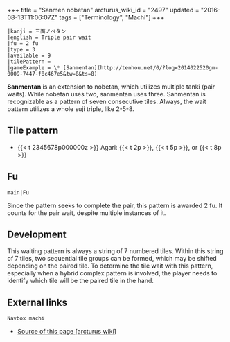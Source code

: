 +++
title = "Sanmen nobetan"
arcturus_wiki_id = "2497"
updated = "2016-08-13T11:06:07Z"
tags = ["Terminology", "Machi"]
+++

```machi
|kanji = 三面ノベタン
|english = Triple pair wait
|fu = 2 fu
|type = 3
|available = 9
|tilePattern =
|gameExample = \* [Sanmentan](http://tenhou.net/0/?log=2014022520gm-0009-7447-f8c467e5&tw=0&ts=8)
```

**Sanmentan** is an extension to nobetan, which utilizes multiple tanki (pair waits). While nobetan
uses two, sanmentan uses three. Sanmentan is recognizable as a pattern of seven consecutive tiles.
Always, the wait pattern utilizes a whole suji triple, like 2-5-8.

## Tile pattern

- {{< t 2345678p000000z >}} Agari: {{< t 2p >}}, {{< t 5p >}}, or {{< t 8p >}}

## Fu

`main|Fu`

Since the pattern seeks to complete the pair, this pattern is awarded 2 fu. It counts for the pair
wait, despite multiple instances of it.

## Development

This waiting pattern is always a string of 7 numbered tiles. Within this string of 7 tiles, two
sequential tile groups can be formed, which may be shifted depending on the paired tile. To
determine the tile wait with this pattern, especially when a hybrid complex pattern is involved, the
player needs to identify which tile will be the paired tile in the hand.

## External links

`Navbox machi`

- [Source of this page [arcturus wiki]](http://arcturus.su/wiki/Sanmen_nobetan)
